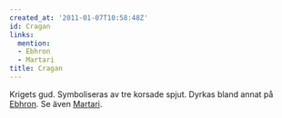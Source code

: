 ```yaml
---
created_at: '2011-01-07T10:58:48Z'
id: Cragan
links:
  mention:
  - Ebhron
  - Martari
title: Cragan
---
```


Krigets gud. Symboliseras av tre korsade spjut. Dyrkas bland annat på [Ebhron]. Se även [Martari].

  [Ebhron]: Ebhron
  [Martari]: Martari